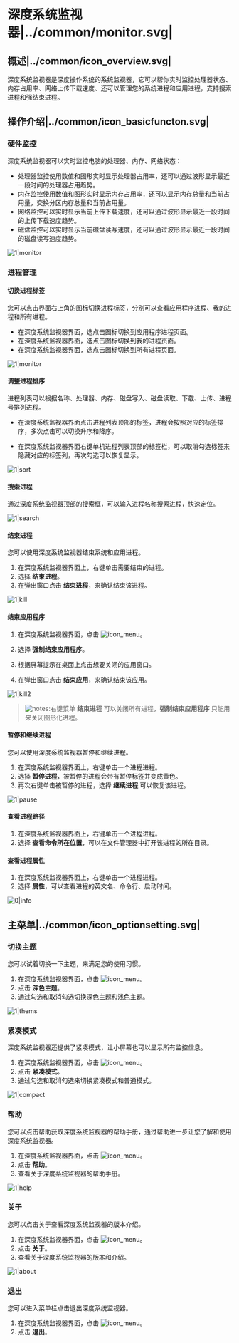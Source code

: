 # 深度系统监视器|../common/monitor.svg|

## 概述|../common/icon_overview.svg|

深度系统监视器是深度操作系统的系统监视器，它可以帮你实时监控处理器状态、内存占用率、网络上传下载速度、还可以管理您的系统进程和应用进程，支持搜索进程和强结束进程。




## 操作介绍|../common/icon_basicfuncton.svg|


### 硬件监控

深度系统监视器可以实时监控电脑的处理器、内存、网络状态：

- 处理器监控使用数值和图形实时显示处理器占用率，还可以通过波形显示最近一段时间的处理器占用趋势。
- 内存监控使用数值和图形实时显示内存占用率，还可以显示内存总量和当前占用量，交换分区内存总量和当前占用量。
- 网络监控可以实时显示当前上传下载速度，还可以通过波形显示最近一段时间的上传下载速度趋势。
- 磁盘监控可以实时显示当前磁盘读写速度，还可以通过波形显示最近一段时间的磁盘读写速度趋势。

![1|monitor](jpg/monitor1.jpg)

### 进程管理

#### 切换进程标签



您可以点击界面右上角的图标切换进程标签，分别可以查看应用程序进程、我的进程和所有进程。

- 在深度系统监视器界面，选点击图标切换到应用程序进程页面。
- 在深度系统监视器界面，选点击图标切换到我的进程页面。
- 在深度系统监视器界面，选点击图标切换到所有进程页面。

![1|monitor](jpg/monitor2.jpg)

#### 调整进程排序

进程列表可以根据名称、处理器、内存、磁盘写入、磁盘读取、下载、上传、进程号排列进程。

- 在深度系统监视器界面点击进程列表顶部的标签，进程会按照对应的标签排序，多次点击可以切换升序和降序。

- 在深度系统监视器界面右键单机进程列表顶部的标签栏，可以取消勾选标签来隐藏对应的标签列，再次勾选可以恢复显示。

![1|sort](jpg/sort.jpg)

#### 搜索进程

通过深度系统监视器顶部的搜索框，可以输入进程名称搜索进程，快速定位。

![1|search](jpg/search.jpg)



#### 结束进程
您可以使用深度系统监视器结束系统和应用进程。
1. 在深度系统监视器界面上，右键单击需要结束的进程。
2. 选择 **结束进程**。
3. 在弹出窗口点击 **结束进程**，来确认结束该进程。


![1|kill](jpg/kill.jpg)

#### 结束应用程序

1. 在深度系统监视器界面，点击 ![icon_menu](icon/icon_menu.svg)。

2. 选择 **强制结束应用程序**。

3. 根据屏幕提示在桌面上点击想要关闭的应用窗口。

4. 在弹出窗口点击 **结束应用**，来确认结束该应用。

![1|kill2](jpg/kill2.jpg)

   > ![notes](icon/notes.svg):右键菜单 **结束进程** 可以关闭所有进程，**强制结束应用程序** 只能用来关闭图形化进程。

#### 暂停和继续进程

您可以使用深度系统监视器暂停和继续进程。

1. 在深度系统监视器界面上，右键单击一个进程进程。
2. 选择 **暂停进程**，被暂停的进程会带有暂停标签并变成黄色。
3. 再次右键单击被暂停的进程，选择 **继续进程** 可以恢复该进程。

![1|pause](jpg/pause.jpg)

#### 查看进程路径

1. 在深度系统监视器界面上，右键单击一个进程进程。
2. 选择 **查看命令所在位置**，可以在文件管理器中打开该进程的所在目录。

#### 查看进程属性

1. 在深度系统监视器界面上，右键单击一个进程进程。
2. 选择 **属性**，可以查看进程的英文名、命令行、启动时间。


![0|info](jpg/info.jpg)




## 主菜单|../common/icon_optionsetting.svg|

### 切换主题

您可以试着切换一下主题，来满足您的使用习惯。

1. 在深度系统监视器界面，点击 ![icon_menu](icon/icon_menu.svg)。
2. 点击 **深色主题**。
3. 通过勾选和取消勾选切换深色主题和浅色主题。

![1|thems](jpg/thems.jpg)

### 紧凑模式

深度系统监视器还提供了紧凑模式，让小屏幕也可以显示所有监控信息。

1. 在深度系统监视器界面，点击 ![icon_menu](icon/icon_menu.svg)。
2. 点击 **紧凑模式**。
3. 通过勾选和取消勾选来切换紧凑模式和普通模式。


![1|compact](jpg/compact.jpg)


### 帮助

您可以点击帮助获取深度系统监视器的帮助手册，通过帮助进一步让您了解和使用深度系统监视器。

1. 在深度系统监视器界面，点击 ![icon_menu](icon/icon_menu.svg)。
2. 点击 **帮助**。
3. 查看关于深度系统监视器的帮助手册。

![1|help](jpg/help.jpg)

### 关于

您可以点击关于查看深度系统监视器的版本介绍。

1. 在深度系统监视器界面，点击 ![icon_menu](icon/icon_menu.svg)。
2. 点击 **关于**。
3. 查看关于深度系统监视器的版本和介绍。

![1|about](jpg/about.jpg)

### 退出

您可以进入菜单栏点击退出深度系统监视器。

1. 在深度系统监视器界面，点击 ![icon_menu](icon/icon_menu.svg)。
2. 点击 **退出**。

